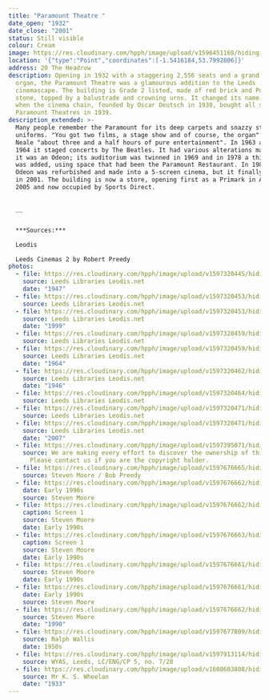 ```yaml
---
title: "Paramount Theatre "
date_open: "1932"
date_close: "2001"
status: Still visible
colour: Cream
image: https://res.cloudinary.com/hpph/image/upload/v1596451168/hidinginplainsight/paramounttheatre.svg
location: '{"type":"Point","coordinates":[-1.5416184,53.7992806]}'
address: 20 The Headrow
description: Opening in 1932 with a staggering 2,556 seats and a grand Wurlitzer
  organ, the Paramount Theatre was a glamourous addition to the Leeds
  cinemascape. The building is Grade 2 listed, made of red brick and Portland
  stone, topped by a balustrade and crowning urns. It changed its name to Odeon
  when the cinema chain, founded by Oscar Deutsch in 1930, bought all seven UK
  Paramount Theatres in 1939.
description_extended: >-
  Many people remember the Paramount for its deep carpets and snazzy staff
  uniforms. "You got two films, a stage show and of course, the organ" said K.W.
  Neale "about three and a half hours of pure entertainment". In 1963 and in
  1964 it staged concerts by The Beatles. It had various alterations made while
  it was an Odeon; its auditorium was twinned in 1969 and in 1978 a third screen
  was added, using space that had been the Paramount Restaurant. In 1988 the
  Odeon was refurbished and made into a 5-screen cinema, but it finally closed
  in 2001. The building is now a store, opening first as a Primark in August
  2005 and now occupied by Sports Direct.


  __


  ***Sources:***

  Leodis

  Leeds Cinemas 2 by Robert Preedy
photos:
  - file: https://res.cloudinary.com/hpph/image/upload/v1597320445/hidinginplainsight/Paramount_Theatre_Leeds_Libraries_4082.jpg
    source: Leeds Libraries Leodis.net
    date: "1947"
  - file: https://res.cloudinary.com/hpph/image/upload/v1597320453/hidinginplainsight/Paramount_Theatre_Leeds_Libraries_2002319_50324649.jpg
    source: Leeds Libraries Leodis.net
  - file: https://res.cloudinary.com/hpph/image/upload/v1597320453/hidinginplainsight/Paramount_Theatre_Leeds_Libraries_2002129_54211062.jpg
    source: Leeds Libraries Leodis.net
    date: "1999"
  - file: https://res.cloudinary.com/hpph/image/upload/v1597320459/hidinginplainsight/Paramount_Theatre_Leeds_Libraries_3606.jpg
    source: Leeds Libraries Leodis.net
  - file: https://res.cloudinary.com/hpph/image/upload/v1597320459/hidinginplainsight/Paramount_Theatre_Leeds_Libraries_2010623_170908.jpg
    source: Leeds Libraries Leodis.net
    date: "1964"
  - file: https://res.cloudinary.com/hpph/image/upload/v1597320462/hidinginplainsight/Paramount_Theatre_Leeds_Libraries_4079.jpg
    source: Leeds Libraries Leodis.net
    date: "1946"
  - file: https://res.cloudinary.com/hpph/image/upload/v1597320464/hidinginplainsight/Paramount_Theatre_Leeds_Libraries_2004225_19201296.jpg
    source: Leeds Libraries Leodis.net
  - file: https://res.cloudinary.com/hpph/image/upload/v1597320471/hidinginplainsight/Paramount_Theatre_Leeds_Libraries_2002319_60525149.jpg
    source: Leeds Libraries Leodis.net
  - file: https://res.cloudinary.com/hpph/image/upload/v1597320471/hidinginplainsight/Paramount_Theatre_Leeds_Libraries_2007514_163535.jpg
    source: Leeds Libraries Leodis.net
    date: "2007"
  - file: https://res.cloudinary.com/hpph/image/upload/v1597395071/hidinginplainsight/Paramount_Theatre.jpg
    source: We are making every effort to discover the ownership of this photo.
      Please contact us if you are the copyright holder.
  - file: https://res.cloudinary.com/hpph/image/upload/v1597676665/hidinginplainsight/Paramount07.jpg
    source: Steven Moore / Bob Preedy
  - file: https://res.cloudinary.com/hpph/image/upload/v1597676662/hidinginplainsight/Paramount01.jpg
    date: Early 1990s
    source: Steven Moore
  - file: https://res.cloudinary.com/hpph/image/upload/v1597676662/hidinginplainsight/Paramount06.jpg
    caption: Screen 1
    source: Steven Moore
    date: Early 1990s
  - file: https://res.cloudinary.com/hpph/image/upload/v1597676663/hidinginplainsight/Paramount03.jpg
    caption: Screen 1
    source: Steven Moore
    date: Early 1990s
  - file: https://res.cloudinary.com/hpph/image/upload/v1597676661/hidinginplainsight/Paramount02.jpg
    source: Steven Moore
    date: Early 1990s
  - file: https://res.cloudinary.com/hpph/image/upload/v1597676661/hidinginplainsight/Paramount04.jpg
    date: Early 1990s
    source: Steven Moore
  - file: https://res.cloudinary.com/hpph/image/upload/v1597676662/hidinginplainsight/Paramount05.jpg
    source: Steven Moore
    date: "1990"
  - file: https://res.cloudinary.com/hpph/image/upload/v1597677809/hidinginplainsight/Paramount1950s.jpg
    source: Ralph Wallis
    date: 1950s
  - file: https://res.cloudinary.com/hpph/image/upload/v1597913114/hidinginplainsight/Paramount_2004128_9870547.jpg
    source: WYAS, Leeds, LC/ENG/CP 5, no. 7/20
  - file: https://res.cloudinary.com/hpph/image/upload/v1600603808/hidinginplainsight/Paramount_Theatre_K._S._Wheelan_20041210_18264407.jpg
    source: Mr K. S. Wheelan
    date: "1933"
---
```


